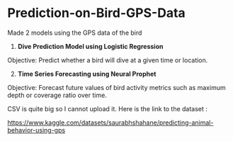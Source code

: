 # Prediction-on-Bird-GPS-Data
Made 2 models using the GPS data of the bird

1) **Dive Prediction Model using Logistic Regression**
   
Objective: Predict whether a bird will dive at a given time or location.

2) **Time Series Forecasting using Neural Prophet**

Objective: Forecast future values of bird activity metrics such as maximum depth or coverage ratio over time.

CSV is quite big so I cannot upload it. Here is the link to the dataset : 

https://www.kaggle.com/datasets/saurabhshahane/predicting-animal-behavior-using-gps
